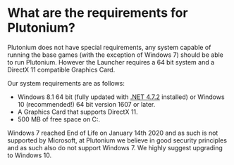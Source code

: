 # What are the requirements for Plutonium?

Plutonium does not have special requirements, any system capable of running the base games (with the exception of Windows 7) should be able to run Plutonium.
However the Launcher requires a 64 bit system and a DirectX 11 compatible Graphics Card.

Our system requirements are as follows:

* Windows 8.1 64 bit (fully updated with [.NET 4.7.2](http://go.microsoft.com/fwlink/?linkid=863265) installed) or Windows 10 (recommended!) 64 bit version 1607 or later.
* A Graphics Card that supports DirectX 11.
* 500 MB of free space on C:\.

<Alert variant="warning">

Windows 7 reached End of Life on January 14th 2020 and as such is not supported by Microsoft, at Plutonium we believe in good security principles and as such also do not support Windows 7. We highly suggest upgrading to Windows 10.

</Alert>
